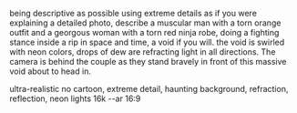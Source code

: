being descriptive as possible using extreme details as if you were explaining a detailed photo, describe a muscular man with a torn orange outfit and a georgous woman with a torn red ninja robe, doing a fighting stance inside a rip in space and time, a void if you will. the void is swirled with neon colors, drops of dew are refracting light in all directions. The camera is behind the couple as they stand bravely in front of this massive void about to head in.

ultra-realistic no cartoon, extreme detail, haunting background, refraction, reflection, neon lights 16k --ar 16:9
